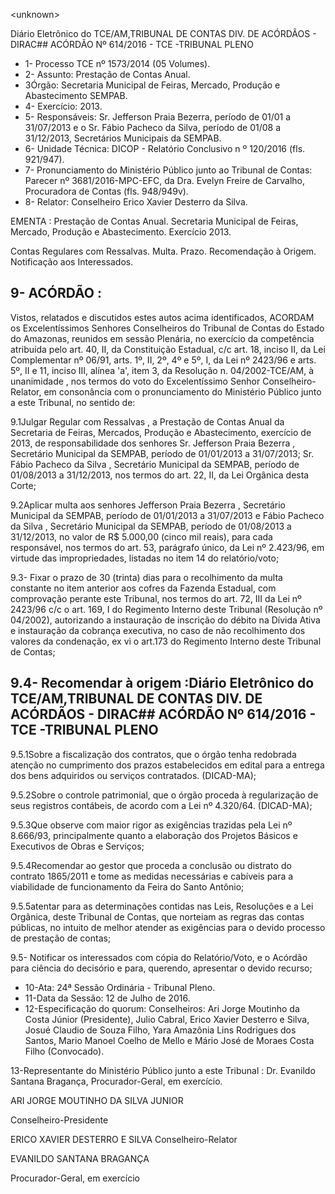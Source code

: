 &lt;unknown&gt;

Diário Eletrônico do TCE/AM,TRIBUNAL DE CONTAS DIV. DE ACÓRDÃOS - DIRAC## ACÓRDÃO Nº 614/2016 - TCE -TRIBUNAL PLENO

- 1- Processo TCE nº 1573/2014 (05 Volumes).
- 2- Assunto: Prestação de Contas Anual.
- 3Órgão: Secretaria Municipal de  Feiras, Mercado,  Produção  e  Abastecimento  SEMPAB.
- 4- Exercício: 2013.
- 5- Responsáveis: Sr. Jefferson Praia Bezerra,  período de 01/01 a  31/07/2013  e o Sr. Fábio  Pacheco  da  Silva,  período  de  01/08  a  31/12/2013,  Secretários  Municipais  da SEMPAB.
- 6- Unidade Técnica: DICOP -  Relatório Conclusivo n º 120/2016 (fls. 921/947).
- 7- Pronunciamento do Ministério Público junto ao Tribunal de Contas: Parecer nº 3681/2016-MPC-EFC, da Dra. Evelyn Freire de Carvalho, Procuradora de Contas (fls. 948/949v).
- 8- Relator: Conselheiro Erico Xavier Desterro da Silva.

EMENTA :  Prestação  de  Contas  Anual.  Secretaria Municipal de Feiras, Mercado, Produção e Abastecimento. Exercício 2013.

Contas  Regulares  com  Ressalvas.  Multa.  Prazo. Recomendação à Origem. Notificação aos Interessados.

## 9- ACÓRDÃO :

Vistos, relatados e discutidos estes autos acima identificados, ACORDAM os Excelentíssimos Senhores Conselheiros do Tribunal de Contas do Estado do Amazonas, reunidos em sessão Plenária, no exercício da competência atribuída pelo  art.  40,  II, da Constituição Estadual, c/c art. 18, inciso II, da Lei Complementar nº 06/91,  arts. 1º, II, 2º, 4º e 5º, I, da Lei nº 2423/96 e arts. 5º, II e 11, inciso III, alínea 'a', item 3, da Resolução n. 04/2002-TCE/AM, à  unanimidade , nos  termos  do  voto  do  Excelentíssimo  Senhor Conselheiro-Relator, em consonância com o pronunciamento do Ministério Público junto a este Tribunal, no sentido de:

9.1Julgar  Regular  com  Ressalvas , a  Prestação  de  Contas  Anual  da Secretaria  de  Feiras,  Mercados,  Produção  e  Abastecimento,  exercício  de  2013,  de responsabilidade  dos  senhores  Sr. Jefferson  Praia  Bezerra ,  Secretário  Municipal  da SEMPAB, período de 01/01/2013 a 31/07/2013; Sr. Fábio Pacheco da Silva , Secretário Municipal da SEMPAB, período de 01/08/2013 a 31/12/2013, nos termos do art. 22, II, da Lei Orgânica desta Corte;

9.2Aplicar multa aos  senhores Jefferson  Praia  Bezerra , Secretário Municipal da SEMPAB, período de 01/01/2013 a 31/07/2013 e Fábio Pacheco da Silva , Secretário Municipal da SEMPAB, período de 01/08/2013 a 31/12/2013, no valor de R$ 5.000,00 (cinco mil reais), para cada responsável, nos termos do art. 53, parágrafo único, da Lei nº 2.423/96, em virtude das impropriedades, listadas no item 14 do relatório/voto;

9.3- Fixar o prazo de 30 (trinta) dias para o recolhimento da multa constante no  item  anterior  aos  cofres  da  Fazenda  Estadual,  com  comprovação  perante  este Tribunal, nos termos do art. 72, III da Lei nº 2423/96 c/c o art. 169, I do Regimento Interno deste Tribunal (Resolução nº 04/2002), autorizando a instauração de inscrição do débito na Dívida Ativa e instauração da cobrança executiva, no caso de não recolhimento dos valores da condenação, ex vi o art.173 do Regimento Interno deste Tribunal de Contas;

## 9.4- Recomendar à origem :Diário Eletrônico do TCE/AM,TRIBUNAL DE CONTAS DIV. DE ACÓRDÃOS - DIRAC## ACÓRDÃO Nº 614/2016 - TCE -TRIBUNAL PLENO

9.5.1Sobre a fiscalização dos contratos, que o órgão tenha redobrada atenção  no  cumprimento  dos  prazos  estabelecidos  em  edital  para  a  entrega  dos  bens adquiridos ou serviços contratados. (DICAD-MA);

9.5.2Sobre o controle patrimonial, que o órgão proceda à regularização de seus registros contábeis, de acordo com a Lei nº 4.320/64. (DICAD-MA);

9.5.3Que observe com maior rigor as exigências trazidas pela Lei nº 8.666/93,  principalmente  quanto  a  elaboração  dos  Projetos  Básicos  e  Executivos  de Obras e Serviços;

9.5.4Recomendar ao gestor que proceda a conclusão ou distrato do contrato  1865/2011  e  tome  as  medidas  necessárias  e  cabíveis  para  a  viabilidade  de funcionamento da Feira do Santo Antônio;

9.5.5atentar para as determinações contidas nas Leis, Resoluções e a Lei Orgânica, deste Tribunal de Contas, que norteiam as regras das contas públicas, no intuito de melhor atender as exigências para o devido processo de prestação de contas;

9.5- Notificar os interessados com cópia do Relatório/Voto, e o Acórdão para ciência do decisório e para, querendo, apresentar o devido recurso;

- 10-Ata: 24ª Sessão Ordinária - Tribunal Pleno.
- 11-Data da Sessão: 12 de Julho de 2016.
- 12-Especificação  do  quorum: Conselheiros: Ari Jorge  Moutinho  da  Costa  Júnior (Presidente), Julio Cabral, Erico Xavier Desterro e Silva, Josué Claudio de Souza Filho, Yara Amazônia Lins Rodrigues dos Santos, Mario Manoel Coelho de Mello e Mário José de Moraes Costa Filho (Convocado).

13-Representante do Ministério Público junto a este Tribunal : Dr.  Evanildo Santana Bragança, Procurador-Geral, em exercício.

ARI JORGE MOUTINHO DA SILVA JUNIOR

Conselheiro-Presidente

ERICO XAVIER DESTERRO E SILVA Conselheiro-Relator

EVANILDO SANTANA BRAGANÇA

Procurador-Geral, em exercício